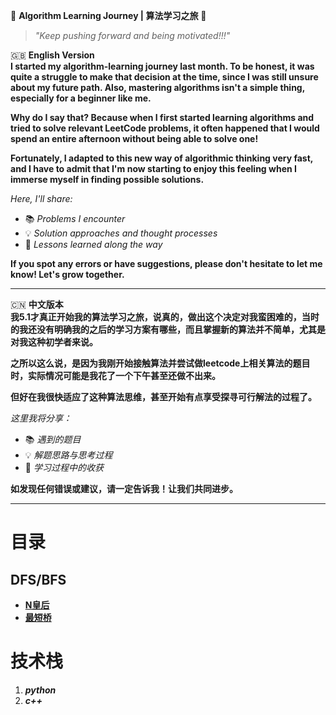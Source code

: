🌟 **Algorithm Learning Journey | 算法学习之旅** 🌟

> *"Keep pushing forward and being motivated!!!"*

🇬🇧 **English Version**  
**I started my algorithm-learning journey last month. To be honest, it was quite a struggle to make that decision at the time, since I was still unsure about my future path. Also, mastering algorithms isn't a simple thing, especially for a beginner like me.**

**Why do I say that? Because when I first started learning algorithms and tried to solve relevant LeetCode problems, it often happened that I would spend an entire afternoon without being able to solve one!**

**Fortunately, I adapted to this new way of algorithmic thinking very fast, and I have to admit that I'm now starting to enjoy this feeling when I immerse myself in finding possible solutions.**

*Here, I'll share:*
- 📚 *Problems I encounter*
- 💡 *Solution approaches and thought processes*
- 🚀 *Lessons learned along the way*

**If you spot any errors or have suggestions, please don't hesitate to let me know! Let's grow together.**

---

🇨🇳 **中文版本**  
**我5.1才真正开始我的算法学习之旅，说真的，做出这个决定对我蛮困难的，当时的我还没有明确我的之后的学习方案有哪些，而且掌握新的算法并不简单，尤其是对我这种初学者来说。**

**之所以这么说，是因为我刚开始接触算法并尝试做leetcode上相关算法的题目时，实际情况可能是我花了一个下午甚至还做不出来。**

**但好在我很快适应了这种算法思维，甚至开始有点享受探寻可行解法的过程了。**

*这里我将分享：*
- 📚 *遇到的题目*
- 💡 *解题思路与思考过程*
- 🚀 *学习过程中的收获*

**如发现任何错误或建议，请一定告诉我！让我们共同进步。**

---

# 目录
## DFS/BFS
* [**N皇后**](https://github.com/X-peco/Algo-Daily/blob/main/journey%20/leetcode-algorithm/N%E7%9A%87%E5%90%8E.md)
* [**最短桥**](https://github.com/X-peco/Algo-Daily/blob/main/journey%20/leetcode-algorithm/%E6%9C%80%E7%9F%AD%E6%A1%A5.md)

# 技术栈
1. ***python***
2. ***c++***
